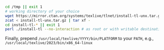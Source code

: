 ```bash
cd /tmp || exit 1
# working directory of your choice
wget https://mirror.ctan.org/systems/texlive/tlnet/install-tl-unx.tar.gz # or curl instead of wget
zcat < install-tl-unx.tar.gz | tar xf -
cd install-tl-* || exit 1
perl ./install-tl --no-interaction # as root or with writable destination
```
Finally, prepend `/usr/local/texlive/YYYY/bin/PLATFORM` to your `PATH`,
e.g., `/usr/local/texlive/2023/bin/x86_64-linux`
